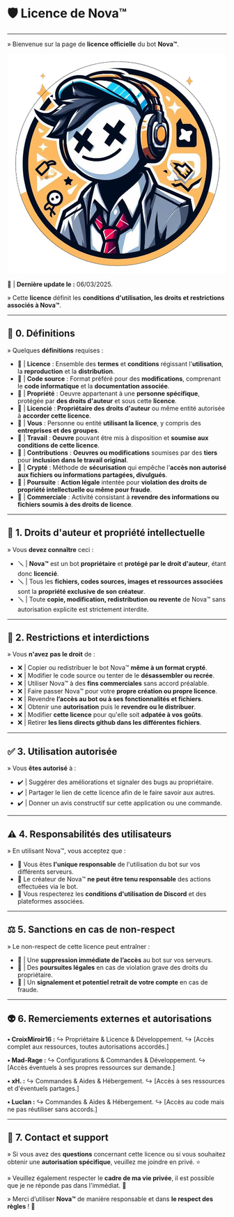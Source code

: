 # 🛡️ Licence de Nova™

---

» Bienvenue sur la page de **licence officielle** du bot **Nova™**.

![Nova™ Logo](https://raw.githubusercontent.com/CroixMiroir16/Licence/main/Nova.jpg) 

📜 | **Dernière update le :** 06/03/2025.

» Cette **licence** définit les **conditions d'utilisation, les droits et restrictions associés à Nova™**.

---

## 📂 0. Définitions

» Quelques **définitions** requises :

- 🔩 | **Licence** : Ensemble des **termes** et **conditions** régissant l'**utilisation**, la **reproduction** et la **distribution**.
- 🔩 | **Code source** : Format préféré pour des **modifications**, comprenant le **code informatique** et la **documentation associée**.
- 🔩 | **Propriété** : Oeuvre appartenant à une **personne spécifique**, protégée par **des droits d'auteur** et sous cette **licence**.
- 🔩 | **Licencié** : **Propriétaire des droits d'auteur** ou même entité autorisée à **accorder cette licence**.
- 🔩 | **Vous** : Personne ou entité **utilisant la licence**, y compris des **entreprises et des groupes**.
- 🔩 | **Travail** : **Oeuvre** pouvant être mis à disposition et **soumise aux conditions de cette licence**.
- 🔩 | **Contributions** : **Oeuvres ou modifications** soumises par des **tiers** pour **inclusion dans le travail original**.
- 🔩 | **Crypté** : Méthode de **sécurisation** qui empêche l'**accès non autorisé aux fichiers ou informations partagées, divulgués**.
- 🔩 | **Poursuite** : **Action légale** intentée pour **violation des droits de propriété intellectuelle ou même pour fraude**.
- 🔩 | **Commerciale** : Activité consistant à **revendre des informations ou fichiers soumis à des droits de licence**.

---

## 📌 1. Droits d'auteur et propriété intellectuelle

» Vous **devez connaître** ceci :

- 🪛 | **Nova™** est un bot **propriétaire** et **protégé par le droit d'auteur**, étant donc **licencié**.
- 🪛 | Tous les **fichiers, codes sources, images et ressources associées** sont la **propriété exclusive de son créateur**.
- 🪛 | Toute **copie, modification, redistribution ou revente** de Nova™ sans autorisation explicite est strictement interdite.

---

## 🚫 2. Restrictions et interdictions

» Vous **n'avez pas le droit** de :

- ❌ | Copier ou redistribuer le bot Nova™ **même à un format crypté**.
- ❌ | Modifier le code source ou tenter de le **désassembler ou recrée**.
- ❌ | Utiliser Nova™ à des **fins commerciales** sans accord préalable.
- ❌ | Faire passer Nova™ pour votre **propre création ou propre licence**.
- ❌ | Revendre **l’accès au bot ou à ses fonctionnalités et fichiers**.
- ❌ | Obtenir une **autorisation** puis le **revendre ou le distribuer**.
- ❌ | Modifier **cette licence** pour qu'elle soit **adpatée à vos goûts**.
- ❌ | Retirer **les liens directs github dans les différentes fichiers**.

---

## ✅ 3. Utilisation autorisée

» Vous **êtes autorisé** à :

- ✔️ | Suggérer des améliorations et signaler des bugs au propriétaire.
- ✔️ | Partager le lien de cette licence afin de le faire savoir aux autres.
- ✔️ | Donner un avis constructif sur cette application ou une commande.

---

## ⚠️ 4. Responsabilités des utilisateurs

» En utilisant Nova™, vous acceptez que :

- 🔹 Vous êtes **l'unique responsable** de l'utilisation du bot sur vos différents serveurs.
- 🔹 Le créateur de Nova™ **ne peut être tenu responsable** des actions effectuées via le bot.
- 🔹 Vous respecterez les **conditions d'utilisation de Discord** et des plateformes associées.

---

## ⚖️ 5. Sanctions en cas de non-respect

» Le non-respect de cette licence peut entraîner :

- 🔴 | Une **suppression immédiate de l’accès** au bot sur vos serveurs.
- 🔴 | Des **poursuites légales** en cas de violation grave des droits du propriétaire.
- 🔴 | Un **signalement et potentiel retrait de votre compte** en cas de fraude.

---

## 👽 6. Remerciements externes et autorisations

**• CroixMiroir16 :**
↪ Propriétaire & Licence & Développement.
↪ [Accès complet aux ressources, toutes autorisations accordés.]

**• Mad-Rage :**
↪ Configurations & Commandes & Développement.
↪ [Accès éventuels à ses propres ressources sur demande.]

**• xH. :**
↪ Commandes & Aides & Hébergement.
↪ [Accès à ses ressources et d'éventuels partages.]

**• Luclan :**
↪ Commandes & Aides & Hébergement.
↪ [Accès au code mais ne pas réutiliser sans accords.]

---

## 📩 7. Contact et support

» Si vous avez des **questions** concernant cette licence ou si vous souhaitez obtenir une **autorisation spécifique**, veuillez me joindre en privé. ⭐

» Veuillez également respecter le **cadre de ma vie privée**, il est possible que je ne réponde pas dans l'immédiat. 💖

» Merci d’utiliser **Nova™** de manière responsable et dans **le respect des règles** ! 🚀
